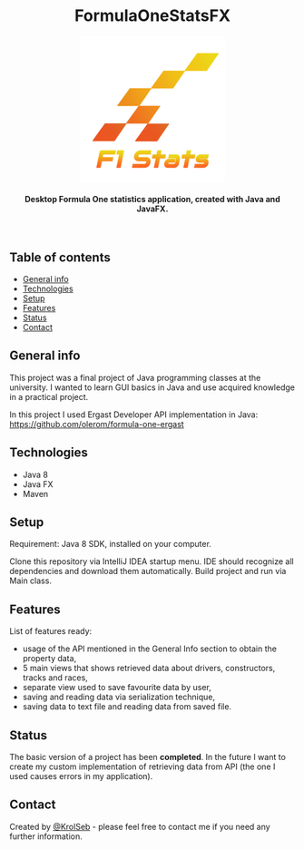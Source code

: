 

<h1 align="center"> FormulaOneStatsFX </h1>
<p align="center">
    <img alt="FormulaOneStatsFX" title="FormulaOneStatsFX logo" src="https://raw.githubusercontent.com/KrolSeb/FormulaOneStatsFX/master/src/main/resources/img/logo.png" width="256" height="256">
</p>
<h4 align="center">
  Desktop Formula One statistics application, created with Java and JavaFX.
</h4>

<br>

## Table of contents

- [General info](#general-info)
- [Technologies](#technologies)
- [Setup](#setup)
- [Features](#features)
- [Status](#status)
- [Contact](#contact)

## General info

This project was a final project of Java programming classes at the university. 
I wanted to learn GUI basics in Java and use acquired knowledge in a practical project.

In this project I used Ergast Developer API implementation in Java:
https://github.com/olerom/formula-one-ergast

## Technologies

- Java 8
- Java FX
- Maven

## Setup

Requirement: Java 8 SDK, installed on your computer.

Clone this repository via IntelliJ IDEA startup menu. IDE should recognize all dependencies and download them automatically. Build project and run via Main class.

## Features

List of features ready:

- usage of the API mentioned in the General Info section to obtain the property data,
- 5 main views that shows retrieved data about drivers, constructors, tracks and races, 
- separate view used to save favourite data by user,
- saving and reading data via serialization technique,
- saving data to text file and reading data from saved file.

## Status

The basic version of a project has been **completed**. 
In the future I want to create my custom implementation of retrieving data from API (the one I used causes errors in my application).

## Contact

Created by [@KrolSeb](https://krolseb.github.io/) - please feel free to contact me if you need any further information.
